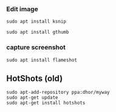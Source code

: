 ### Edit image 

```
sudo apt install ksnip
```


```
sudo apt install gthumb
```
### capture screenshot 

```
sudo apt install flameshot
```

## HotShots (old)

```
sudo apt-add-repository ppa:dhor/myway
sudo apt-get update
sudo apt-get install hotshots
```


